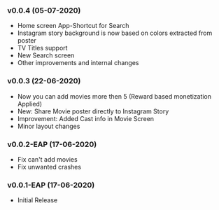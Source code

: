 ### v0.0.4 (05-07-2020)
- Home screen App-Shortcut for Search
- Instagram story background is now based on colors extracted from poster
- TV Titles support
- New Search screen
- Other improvements and internal changes

### v0.0.3 (22-06-2020)
- Now you can add movies more then 5 (Reward based monetization Applied)
- New: Share Movie poster directly to Instagram Story
- Improvement: Added Cast info in Movie Screen
- Minor layout changes

### v0.0.2-EAP (17-06-2020)
- Fix can't add movies
- Fix unwanted crashes

### v0.0.1-EAP (17-06-2020)
- Initial Release
